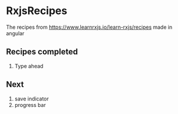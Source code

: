 # RxjsRecipes

The recipes from https://www.learnrxjs.io/learn-rxjs/recipes made in angular

## Recipes completed
1) Type ahead

## Next
1) save indicator
2) progress bar

